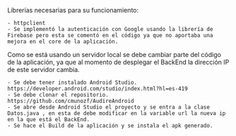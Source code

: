 Librerías necesarias para su funcionamiento:
	
	- httpclient
	- Se implementó la autenticación con Google usando la librería de Firebase pero esta se comentó en el código ya que no aportaba una mejora en el core de la aplicación.

Como se está usando un servidor local se debe cambiar parte del código de la aplicación, ya que al momento de desplegar el BackEnd la dirección IP de este servidor cambia.

	- Se debe tener instalado Android Studio. 
	https://developer.android.com/studio/index.html?hl=es-419
	- Se debe clonar el repositorio. 
	https://github.com/cmunozf/AudireAndroid
	- Se abre desde Android Studio el proyecto y se entra a la clase Datos.java , en esta de debe modificar en la variable url la nueva ip en la que está el BackEnd.
	- Se hace el Build de la aplicación y se instala el apk generado.
